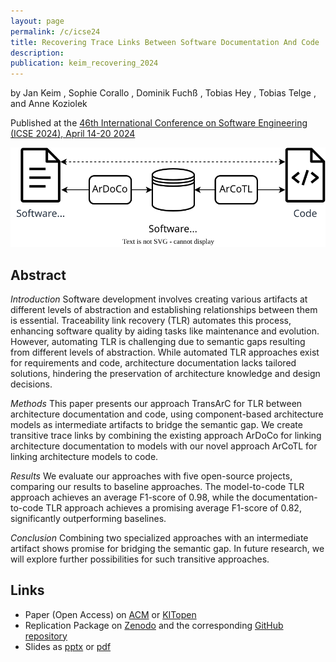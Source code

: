 ```yaml
---
layout: page
permalink: /c/icse24
title: Recovering Trace Links Between Software Documentation And Code
description:
publication: keim_recovering_2024
---
```


by Jan Keim <a href="https://orcid.org/0000-0002-8899-7081"><i class="fa-brands fa-orcid"></i></a>, Sophie Corallo <a href="https://orcid.org/0000-0002-1531-2977"><i class="fa-brands fa-orcid"></i></a>, Dominik Fuchß <a href="https://orcid.org/0000-0001-6410-6769"><i class="fa-brands fa-orcid"></i></a>, Tobias Hey <a href="https://orcid.org/0000-0003-0381-1020"><i class="fa-brands fa-orcid"></i></a>, Tobias Telge <a href="https://orcid.org/0009-0002-6700-6426"><i class="fa-brands fa-orcid"></i></a>, and Anne Koziolek <a href="https://orcid.org/0000-0002-1593-3394"><i class="fa-brands fa-orcid"></i></a>

Published at the [46th International Conference on Software Engineering (ICSE 2024), April 14-20 2024](https://conf.researchr.org/home/icse-2024)

<p align="center">
	<img src="/assets/img/approach_overview_icse24.svg" alt="Approach Overview"/>
</p>

## Abstract

_Introduction_
Software development involves creating various artifacts at different levels of abstraction and establishing relationships between them is essential.
Traceability link recovery (TLR) automates this process, enhancing software quality by aiding tasks like maintenance and evolution.
However, automating TLR is challenging due to semantic gaps resulting from different levels of abstraction.
While automated TLR approaches exist for requirements and code, architecture documentation lacks tailored solutions, hindering the preservation of architecture knowledge and design decisions.

_Methods_
This paper presents our approach TransArC for TLR between architecture documentation and code, using component-based architecture models as intermediate artifacts to bridge the semantic gap.
We create transitive trace links by combining the existing approach ArDoCo for linking architecture documentation to models with our novel approach ArCoTL for linking architecture models to code.

_Results_
We evaluate our approaches with five open-source projects, comparing our results to baseline approaches.
The model-to-code TLR approach achieves an average F1-score of 0.98, while the documentation-to-code TLR approach achieves a promising average F1-score of 0.82, significantly outperforming baselines.

_Conclusion_
Combining two specialized approaches with an intermediate artifact shows promise for bridging the semantic gap.
In future research, we will explore further possibilities for such transitive approaches.

## Links

- Paper (Open Access) on [ACM](https://doi.org/10.1145/3597503.3639130) or [KITopen](https://doi.org/10.5445/IR/1000165692)
- Replication Package on [Zenodo](https://doi.org/10.5281/zenodo.10411853) and the corresponding [GitHub repository](https://github.com/ArDoCo/Replication-Package-ICSE24_Recovering-Trace-Links-Between-Software-Documentation-And-Code)
- Slides as [pptx](/assets/pdf/presentation_icse24.pptx) or [pdf](/assets/pdf/presentation_icse24.pdf)
